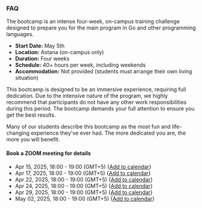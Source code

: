 ### FAQ

The bootcamp is an intense four-week, on-campus training challenge designed to prepare you for the main program in Go and other programming languages.

- **Start Date:** May 5th
- **Location:** Astana (on-campus only)
- **Duration:** Four weeks
- **Schedule:** 40+ hours per week, including weekends
- **Accommodation:** Not provided (students must arrange their own living situation)

This bootcamp is designed to be an immersive experience, requiring full dedication. Due to the intensive nature of the program, we highly recommend that participants do not have any other work responsibilities during this period. The bootcamp demands your full attention to ensure you get the best results.

Many of our students describe this bootcamp as the most fun and life-changing experience they've ever had. The more dedicated you are, the more you will benefit.

#### Book a ZOOM meeting for details

- Apr 15, 2025, 18:00 - 19:00 (GMT+5) {[Add to calendar](https://meet.google.com/xgk-ckrn-kve)}
- Apr 17, 2025, 18:00 - 19:00 (GMT+5) {[Add to calendar](https://meet.google.com/xgk-ckrn-kve)}
- Apr 22, 2025, 18:00 - 19:00 (GMT+5) {[Add to calendar](https://meet.google.com/xgk-ckrn-kve)}
- Apr 24, 2025, 18:00 - 19:00 (GMT+5) {[Add to calendar](https://meet.google.com/xgk-ckrn-kve)}
- Apr 29, 2025, 18:00 - 19:00 (GMT+5) {[Add to calendar](https://meet.google.com/xgk-ckrn-kve)}
- May 02, 2025, 18:00 - 19:00 (GMT+5) {[Add to calendar](https://meet.google.com/xgk-ckrn-kve)}

